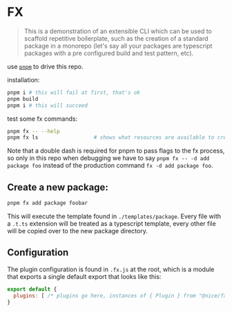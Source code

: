 # FX

> This is a demonstration of an extensible CLI which can be used to scaffold repetitive boilerplate, such as the creation of a standard package in a monorepo (let's say all your packages are typescript packages with a pre configured build and test pattern, etc).

use [`pnpm`](https://pnpm.io/) to drive this repo.

installation:
```bash
pnpm i # this will fail at first, that's ok
pnpm build
pnpm i # this will succeed
```

test some fx commands:
```bash
pnpm fx -- --help
pnpm fx ls                  # shows what resources are available to create
```
Note that a double dash is required for pnpm to pass flags to the fx process, so only in this repo when debugging we have to say `pnpm fx -- -d add package foo` instead of the production command `fx -d add package foo`.

## Create a new package:
```bash
pnpm fx add package foobar 
```
This will execute the template found in `./templates/package`. Every file with a `.t.ts` extension will be treated as a typescript template, every other file will be copied over to the new package directory.


## Configuration
The plugin configuration is found in `.fx.js` at the root, which is a module that exports a single default export that looks like this:
```js
export default {
  plugins: [ /* plugins go here, instances of { Plugin } from "@nice/fx" ... */ ]
} 
```
